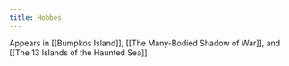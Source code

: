```yaml
---
title: Hobbes
---
```




Appears in [[Bumpkos Island]], [[The Many-Bodied Shadow of War]], and [[The 13 Islands of the Haunted Sea]]